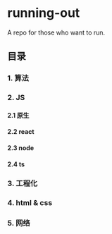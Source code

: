 # running-out
A repo for those who want to run.

## 目录

### 1. 算法


### 2. JS

#### 2.1 原生


#### 2.2 react


#### 2.3 node

#### 2.4 ts


### 3. 工程化


### 4. html & css

### 5. 网络

